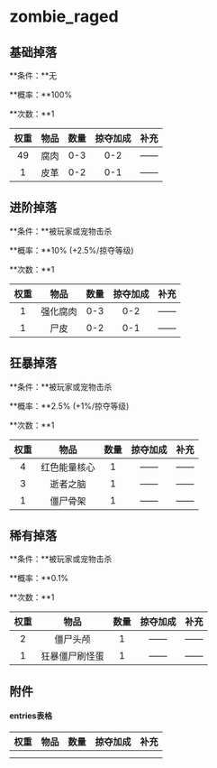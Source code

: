 # zombie_raged

## 基础掉落

**条件：**无

**概率：**100%

**次数：**1

| 权重 | 物品 | 数量 | 掠夺加成 | 补充 |
| :--: | :--: | :--: | :------: | ---- |
|  49  | 腐肉 | 0-3  |   0-2    | ——   |
|  1   | 皮革 | 0-2  |   0-1    | ——   |



## 进阶掉落

**条件：**被玩家或宠物击杀

**概率：**10% (+2.5%/掠夺等级)

**次数：**1

| 权重 |   物品   | 数量 | 掠夺加成 | 补充 |
| :--: | :------: | :--: | :------: | ---- |
|  1   | 强化腐肉 | 0-3  |   0-2    | ——   |
|  1   |   尸皮   | 0-2  |   0-1    | ——   |



## 狂暴掉落

**条件：**被玩家或宠物击杀

**概率：**2.5% (+1%/掠夺等级)

**次数：**1

| 权重 |     物品     | 数量 | 掠夺加成 | 补充 |
| :--: | :----------: | :--: | :------: | ---- |
|  4   | 红色能量核心 |  1   |    ——    | ——   |
|  3   |   逝者之脑   |  1   |    ——    | ——   |
|  1   |   僵尸骨架   |  1   |    ——    | ——   |



## 稀有掉落

**条件：**被玩家或宠物击杀

**概率：**0.1%

**次数：**1

| 权重 |      物品      | 数量 | 掠夺加成 | 补充 |
| :--: | :------------: | :--: | :------: | ---- |
|  2   |    僵尸头颅    |  1   |    ——    | ——   |
|  1   | 狂暴僵尸刷怪蛋 |  1   |    ——    | ——   |



## 附件

#### entries表格

| 权重 | 物品 | 数量 | 掠夺加成 | 补充 |
| :--: | :--: | :--: | :------: | ---- |
|      |      |      |          |      |
|      |      |      |          |      |

